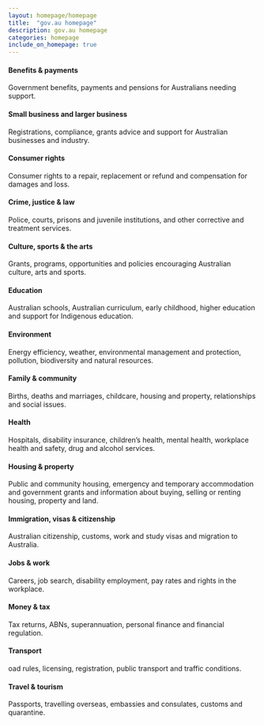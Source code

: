 ```yaml
---
layout: homepage/homepage
title:  "gov.au homepage"
description: gov.au homepage
categories: homepage
include_on_homepage: true
---
```

#### Benefits & payments

Government benefits, payments and pensions for Australians needing support.

#### Small business and larger business

Registrations, compliance, grants advice and support for Australian businesses and industry.

#### Consumer rights

Consumer rights to a repair, replacement or refund and compensation for damages and loss.

#### Crime, justice & law

Police, courts, prisons and juvenile institutions, and other corrective and treatment services.

#### Culture, sports & the arts

Grants, programs, opportunities and policies encouraging Australian culture, arts and sports.

#### Education

Australian schools, Australian curriculum, early childhood, higher education and support for Indigenous education.

#### Environment

Energy efficiency, weather, environmental management and protection, pollution, biodiversity and natural resources.

#### Family & community

Births, deaths and marriages, childcare, housing and property, relationships and social issues.

#### Health

Hospitals, disability insurance, children’s health, mental health, workplace health and safety, drug and alcohol services.

#### Housing & property

Public and community housing, emergency and temporary accommodation and government grants and information about buying, selling or renting housing, property and land.

#### Immigration, visas & citizenship

Australian citizenship, customs, work and study visas and migration to Australia.

#### Jobs & work

Careers, job search, disability employment, pay rates and rights in the workplace.

#### Money & tax

Tax returns, ABNs, superannuation, personal finance and financial regulation.

#### Transport

oad rules, licensing, registration, public transport and traffic conditions.

#### Travel & tourism

Passports, travelling overseas, embassies and consulates, customs and quarantine.

